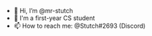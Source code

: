 - 👋 Hi, I’m @mr-stutch
- 🌱 I'm a first-year CS student
- 📫 How to reach me: @Stutch#2693 (Discord)

<!---
mr-stutch/mr-stutch is a ✨ special ✨ repository because its `README.md` (this file) appears on your GitHub profile.
You can click the Preview link to take a look at your changes.
--->
